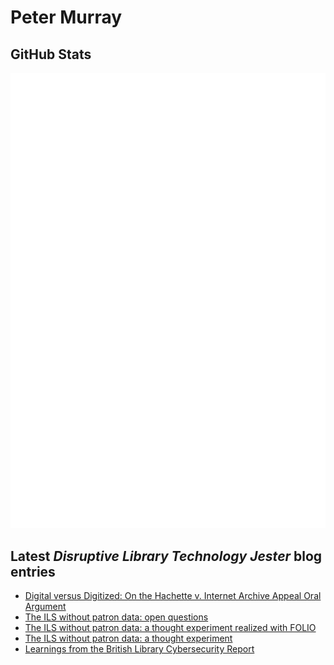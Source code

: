 # Peter Murray

## GitHub Stats
![Metrics](/github-metrics.svg)


## Latest _Disruptive Library Technology Jester_ blog entries
<!-- BLOG-POST-LIST:START -->
- [Digital versus Digitized: On the Hachette v. Internet Archive Appeal Oral Argument](https://dltj.org/article/digital-versus-digitized/)
- [The ILS without patron data: open questions](https://dltj.org/article/ils-without-patron-data-details/)
- [The ILS without patron data: a thought experiment realized with FOLIO](https://dltj.org/article/ils-without-patron-data-folio/)
- [The ILS without patron data: a thought experiment](https://dltj.org/article/ils-without-patron-data/)
- [Learnings from the British Library Cybersecurity Report](https://dltj.org/article/british-library-cybersecurity-report/)
<!-- BLOG-POST-LIST:END -->


[LinkedIn]: https://www.linkedin.com/in/datagazetteer "LinkedIn"
[Twitter]: https://twitter.com/DataG "Twitter"
[blog]: https://dltj.org/ "Blog"
